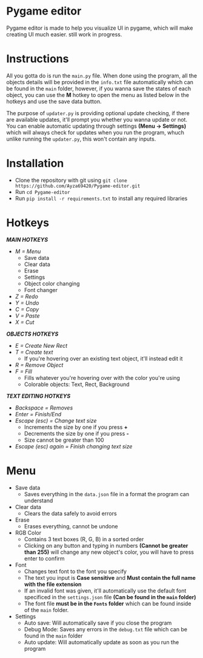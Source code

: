 # Pygame editor

Pygame editor is made to help you visualize UI in pygame, which will make creating UI much easier. still work in progress.

# Instructions

All you gotta do is run the `main.py` file. When done using the program, all the objects details will be provided in the ``info.txt`` file automatically which can be found in the ``main`` folder, however, if you wanna save the states of each object, you can use the **M** hotkey to open the menu as listed below in the hotkeys and use the save data button.

The purpose of ``updater.py`` is providing optional update checking, if there are available updates, it'll prompt you whether you wanna update or not. You can enable automatic updating through settings **(Menu -> Settings)** which will always check for updates when you run the program, whuch unlike running the ``updater.py``, this won't contain any inputs.

# Installation

- Clone the repository with git using ```git clone https://github.com/Ayza69420/Pygame-editor.git```
- Run ``cd Pygame-editor``
- Run ``pip install -r requirements.txt`` to install any required libraries

# Hotkeys

***MAIN HOTKEYS***

- *M = Menu*  
  - Save data
  - Clear data
  - Erase
  - Settings
  - Object color changing
  - Font changer
- *Z = Redo*  
- *Y = Undo*  
- *C = Copy*
- *V = Paste*  
- *X = Cut*  

***OBJECTS HOTKEYS***  

- *E = Create New Rect*  
- *T = Create text*  
  - If you're hovering over an existing text object, it'll instead edit it
- *R = Remove Object*  
- *F = Fill*
  - Fills whatever you're hovering over with the color you're using
  - Colorable objects: Text, Rect, Background

***TEXT EDITING HOTKEYS***

- *Backspace = Removes*  
- *Enter = Finish/End*  
- *Escape (esc) = Change text size*  
  - Increments the size by one if you press **+**
  - Decrements the size by one if you press **-**
  - Size cannot be greater than 100
- *Escape (esc) again = Finish changing text size*  

# Menu

- Save data
  - Saves everything in the `data.json` file in a format the program can understand
- Clear data
  - Clears the data safely to avoid errors
- Erase
  - Erases everything, cannot be undone
- RGB Color
  - Contains 3 text boxes (R, G, B) in a sorted order
  - Clicking on any button and typing in numbers **(Cannot be greater than 255)** will change any new object's color, you will have to press enter to confirm
- Font
  - Changes text font to the font you specify
  - The text you input is **Case sensitive** and **Must contain the full name with the file extension**
  - If an invalid font was given, it'll automatically use the default font specificed in the `settings.json` file **(Can be found in the `main` folder)**
  - The font file **must be in the `Fonts` folder** which can be found inside of the `main` folder.
- Settings
  - Auto save: Will automatically save if you close the program
  - Debug Mode: Saves any errors in the `debug.txt` file which can be found in the `main` folder
  - Auto update: Will automatically update as soon as you run the program
